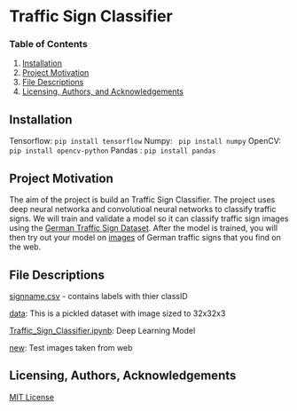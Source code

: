 # Traffic Sign Classifier

### Table of Contents
1. [Installation](#installation)
2. [Project Motivation](#motivation)
3. [File Descriptions](#files)
3. [Licensing, Authors, and Acknowledgements](#licensing)

## Installation <a name="installation"></a>

Tensorflow: ```pip install tensorflow```
Numpy: ``` pip install numpy```
OpenCV: ``` pip install opencv-python```
Pandas : ```pip install pandas```

## Project Motivation<a name="motivation"></a>
The aim of the project is build an Traffic Sign Classifier. The project uses deep neural networka and convolutioal neural networks to classify traffic signs. We will train and validate a model so it can classify traffic sign images using the [German Traffic Sign Dataset](data). After the model is trained, you will then try out your model on [images](new) of German traffic signs that you find on the web.

## File Descriptions <a name="files"></a>
[signname.csv](/signnames.csv) - contains labels with thier classID

[data](/data): This is a pickled dataset with image sized to 32x32x3

[Traffic_Sign_Classifier.ipynb](/Traffic_Sign_Classifier.ipynb): Deep Learning Model

[new](new): Test images taken from web 
## Licensing, Authors, Acknowledgements<a name="licensing"></a> 
[MIT License](/LICENSE)


